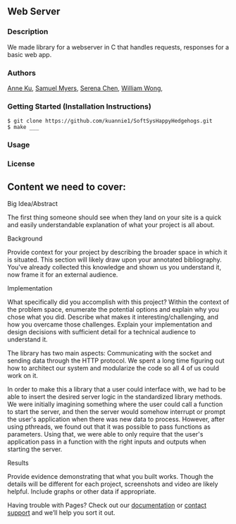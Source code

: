 ## Web Server

### Description

We made library for a webserver in C that handles requests, responses for a basic web app.

### Authors
[Anne Ku](https://github.com/kuannie1),
[Samuel Myers](https://github.com/sammyers),
[Serena Chen](https://github.com/poosomooso),
[William Wong](https://github.com/billmwong),

### Getting Started (Installation Instructions)
	$ git clone https://github.com/kuannie1/SoftSysHappyHedgehogs.git
	$ make ___
### Usage

### License

## Content we need to cover:

Big Idea/Abstract

The first thing someone should see when they land on your site is a quick and easily understandable explanation of what your project is all about.

Background

Provide context for your project by describing the broader space in which it is situated. This section will likely draw upon your annotated bibliography. You've already collected this knowledge and shown us you understand it, now frame it for an external audience.

Implementation

What specifically did you accomplish with this project? Within the context of the problem space, enumerate the potential options and explain why you chose what you did. Describe what makes it interesting/challenging, and how you overcame those challenges. Explain your implementation and design decisions with sufficient detail for a technical audience to understand it.

The library has two main aspects: Communicating with the socket and sending data
through the HTTP protocol. We spent a long time figuring out how to architect
our system and modularize the code so all 4 of us could work on it.

In order to make this a library that a user could interface with, we had to be
able to insert the desired server logic in the standardized library methods. We
were initially imagining something where the user could call a function to start
the server, and then the server would somehow interrupt or prompt the user's
application when there was new data to process. However, after using pthreads,
we found out that it was possible to pass functions as parameters. Using that,
we were able to only require that the user's application pass in a function with
the right inputs and outputs when starting the server.

Results

Provide evidence demonstrating that what you built works. Though the details will be different for each project, screenshots and video are likely helpful. Include graphs or other data if appropriate.


Having trouble with Pages? Check out our [documentation](https://help.github.com/categories/github-pages-basics/) or [contact support](https://github.com/contact) and we’ll help you sort it out.
